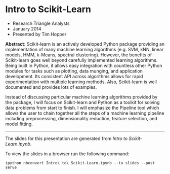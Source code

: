 # Intro to Scikit-Learn

* Research Triangle Analysts
* January 2014
* Presented by Tim Hopper

__Abstract:__ Scikit-learn is an actively developed Python package providing an implementation of many machine learning algorithms (e.g. SVM, kNN, linear models, HMM, k-Means, spectral clustering). However, the benefits of Scikit-learn goes well beyond carefully implemented learning algorithms. Being built in Python, it allows easy integration with countless other Python modules for tasks such as plotting, data munging, and application development. Its consistent API across algorithms allows for rapid experimentation with multiple learning methods. Also, Scikit-learn is well documented and provides lots of examples.

Instead of discussing particular machine learning algorithms provided by the package, I will focus on Scikit-learn and Python as a toolkit for solving data problems from start to finish. I will emphasize the Pipeline tool which allows the user to chain together all the steps of a machine learning pipeline including preprocessing, dimensionality reduction, feature selection, and model fitting.

------

The slides for this presentation are generated from _Intro to Scikit-Learn.ipynb_.

To view the slides in a browser run the following command:
  
```
ipython nbconvert Intro\ to\ Scikit-Learn.ipynb --to slides --post serve
```
